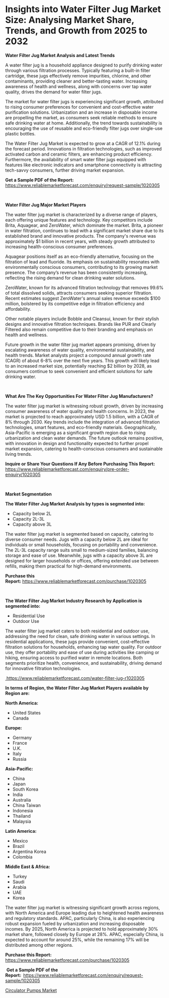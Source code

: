 <p><h1>Insights into Water Filter Jug Market Size: Analysing Market Share, Trends, and Growth from 2025 to 2032</h1></p><p><strong>Water Filter Jug Market Analysis and Latest Trends</strong></p>
<p><p>A water filter jug is a household appliance designed to purify drinking water through various filtration processes. Typically featuring a built-in filter cartridge, these jugs effectively remove impurities, chlorine, and other contaminants, providing cleaner and better-tasting water. Increasing awareness of health and wellness, along with concerns over tap water quality, drives the demand for water filter jugs.</p><p>The market for water filter jugs is experiencing significant growth, attributed to rising consumer preferences for convenient and cost-effective water purification solutions. Urbanization and an increase in disposable income are propelling the market, as consumers seek reliable methods to ensure safe drinking water at home. Additionally, the trend towards sustainability is encouraging the use of reusable and eco-friendly filter jugs over single-use plastic bottles.</p><p>The Water Filter Jug Market is expected to grow at a CAGR of 12.1% during the forecast period. Innovations in filtration technologies, such as improved activated carbon and ceramic filters, are enhancing product efficiency. Furthermore, the availability of smart water filter jugs equipped with features like electronic indicators and smartphone connectivity is attracting tech-savvy consumers, further driving market expansion.</p></p>
<p><strong>Get a Sample PDF of the Report:&nbsp;</strong> <a href="https://www.reliablemarketforecast.com/enquiry/request-sample/1020305?utm_campaign=2210&utm_medium=2&utm_source=Github&utm_content=ia&utm_term=21022025&utm_id=water-filter-jug">https://www.reliablemarketforecast.com/enquiry/request-sample/1020305</a></p>
<p>&nbsp;</p>
<p><strong>Water Filter Jug Major Market Players</strong></p>
<p><p>The water filter jug market is characterized by a diverse range of players, each offering unique features and technology. Key competitors include Brita, Aquagear, and ZeroWater, which dominate the market. Brita, a pioneer in water filtration, continues to lead with a significant market share due to its established brand and innovative products. The company's revenue was approximately $1 billion in recent years, with steady growth attributed to increasing health-conscious consumer preferences.</p><p>Aquagear positions itself as an eco-friendly alternative, focusing on the filtration of lead and fluoride. Its emphasis on sustainability resonates with environmentally conscious consumers, contributing to its growing market presence. The company’s revenue has been consistently increasing, reflecting the rising demand for clean drinking water solutions.</p><p>ZeroWater, known for its advanced filtration technology that removes 99.6% of total dissolved solids, attracts consumers seeking superior filtration. Recent estimates suggest ZeroWater's annual sales revenue exceeds $100 million, bolstered by its competitive edge in filtration efficiency and affordability.</p><p>Other notable players include Bobble and Cleansui, known for their stylish designs and innovative filtration techniques. Brands like PUR and Clearly Filtered also remain competitive due to their branding and emphasis on health and wellness.</p><p>Future growth in the water filter jug market appears promising, driven by escalating awareness of water quality, environmental sustainability, and health trends. Market analysts project a compound annual growth rate (CAGR) of about 6-8% over the next five years. This growth will likely lead to an increased market size, potentially reaching $2 billion by 2028, as consumers continue to seek convenient and efficient solutions for safe drinking water.</p></p>
<p>&nbsp;</p>
<p><strong>What Are The Key Opportunities For Water Filter Jug Manufacturers?</strong></p>
<p><p>The water filter jug market is witnessing robust growth, driven by increasing consumer awareness of water quality and health concerns. In 2023, the market is projected to reach approximately USD 1.5 billion, with a CAGR of 8% through 2030. Key trends include the integration of advanced filtration technologies, smart features, and eco-friendly materials. Geographically, Asia-Pacific is emerging as a significant growth region due to rising urbanization and clean water demands. The future outlook remains positive, with innovation in design and functionality expected to further propel market expansion, catering to health-conscious consumers and sustainable living trends.</p></p>
<p><strong>Inquire or Share Your Questions If Any Before Purchasing This Report:</strong> <a href="https://www.reliablemarketforecast.com/enquiry/pre-order-enquiry/1020305?utm_campaign=2210&utm_medium=2&utm_source=Github&utm_content=ia&utm_term=21022025&utm_id=water-filter-jug">https://www.reliablemarketforecast.com/enquiry/pre-order-enquiry/1020305</a></p>
<p>&nbsp;</p>
<p><strong>Market Segmentation</strong></p>
<p><strong>The Water Filter Jug Market Analysis by types is segmented into:</strong></p>
<p><ul><li>Capacity below 2L</li><li>Capacity 2L-3L</li><li>Capacity above 3L</li></ul></p>
<p><p>The water filter jug market is segmented based on capacity, catering to diverse consumer needs. Jugs with a capacity below 2L are ideal for individuals or small households, focusing on portability and convenience. The 2L-3L capacity range suits small to medium-sized families, balancing storage and ease of use. Meanwhile, jugs with a capacity above 3L are designed for larger households or offices, offering extended use between refills, making them practical for high-demand environments. </p></p>
<p><strong>Purchase this Report:&nbsp;</strong><a href="https://www.reliablemarketforecast.com/purchase/1020305?utm_campaign=2210&utm_medium=2&utm_source=Github&utm_content=ia&utm_term=21022025&utm_id=water-filter-jug">https://www.reliablemarketforecast.com/purchase/1020305</a></p>
<p>&nbsp;</p>
<p><strong>The Water Filter Jug Market Industry Research by Application is segmented into:</strong></p>
<p><ul><li>Residential Use</li><li>Outdoor Use</li></ul></p>
<p><p>The water filter jug market caters to both residential and outdoor use, addressing the need for clean, safe drinking water in various settings. In residential applications, these jugs provide convenient, cost-effective filtration solutions for households, enhancing tap water quality. For outdoor use, they offer portability and ease of use during activities like camping or hiking, ensuring access to purified water in remote locations. Both segments prioritize health, convenience, and sustainability, driving demand for innovative filtration technologies.</p></p>
<p><a href="https://www.reliablemarketforecast.com/water-filter-jug-r1020305?utm_campaign=2210&utm_medium=2&utm_source=Github&utm_content=ia&utm_term=21022025&utm_id=water-filter-jug">&nbsp;https://www.reliablemarketforecast.com/water-filter-jug-r1020305</a></p>
<p><strong>In terms of Region, the Water Filter Jug Market Players available by Region are:</strong></p>
<p>
    <p> <strong> North America: </strong>
        <ul>
            <li>United States</li>
            <li>Canada</li>
        </ul>
        </p> 
    <p> <strong> Europe: </strong>
        <ul>
            <li>Germany</li>
            <li>France</li>
            <li>U.K.</li>
            <li>Italy</li>
            <li>Russia</li>
        </ul>
        </p> 
    <p> <strong> Asia-Pacific: </strong>
        <ul>
            <li>China</li>
            <li>Japan</li>
            <li>South Korea</li>
            <li>India</li>
            <li>Australia</li>
            <li>China Taiwan</li>
            <li>Indonesia</li>
            <li>Thailand</li>
            <li>Malaysia</li>
        </ul>
        </p> 
    <p> <strong> Latin America: </strong>
        <ul>
            <li>Mexico</li>
            <li>Brazil</li>
            <li>Argentina Korea</li>
            <li>Colombia</li>
        </ul>
        </p> 
    <p> <strong> Middle East & Africa: </strong>
        <ul>
            <li>Turkey</li>
            <li>Saudi</li>
            <li>Arabia</li>
            <li>UAE</li>
            <li>Korea</li>
        </ul>
    </p>
    </p>
<p><p>The water filter jug market is witnessing significant growth across regions, with North America and Europe leading due to heightened health awareness and regulatory standards. APAC, particularly China, is also experiencing robust expansion fueled by urbanization and increasing disposable incomes. By 2025, North America is projected to hold approximately 30% market share, followed closely by Europe at 28%. APAC, especially China, is expected to account for around 25%, while the remaining 17% will be distributed among other regions.</p></p>
<p><strong>Purchase this Report: </strong><a href="https://www.reliablemarketforecast.com/purchase/1020305?utm_campaign=2210&utm_medium=2&utm_source=Github&utm_content=ia&utm_term=21022025&utm_id=water-filter-jug">https://www.reliablemarketforecast.com/purchase/1020305</a></p>
<p>&nbsp;<strong>Get a Sample PDF of the Report:&nbsp;&nbsp;</strong><a href="https://www.reliablemarketforecast.com/enquiry/request-sample/1020305?utm_campaign=2210&utm_medium=2&utm_source=Github&utm_content=ia&utm_term=21022025&utm_id=water-filter-jug">https://www.reliablemarketforecast.com/enquiry/request-sample/1020305</a></p>
<p><strong></strong></p>
<p><p><a href="https://github.com/mayabungard8092/Market-Research-Report-List-1/blob/main/circulator-pumps-market.md?utm_campaign=2210&utm_medium=2&utm_source=Github&utm_content=ia&utm_term=21022025&utm_id=water-filter-jug">Circulator Pumps Market</a></p></p>
